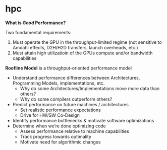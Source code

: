 # hpc

**What is *Good* Performance?**

Two fundamental requirements:
1. Must operate the GPU in the throughput-limited regime (not sensitive to Amdahl effects, D2H/H2D transfers, launch overheads, etc.)
2. Must attain high utilizatioin of the GPUs compute and/or bandwidth capabilities

**Roofline Model** is a throughput-oriented performance model
- Understand performance differences between Architectures, Programming Models, implementations, etc.
    - Why do some Architectures/Implementations move more data than others?
    - Why do some compilers outperform others?
- Predict performance on future machines / architectures
    - Set realistic performance expectations
    - Drive for HW/SW Co-Design
- Identify performance bottlenecks & motivate software optimizations
- Determine when we’re done optimizing code
    - Assess performance relative to machine capabilities
    - Track progress towards optimality
    - Motivate need for algorithmic changes
